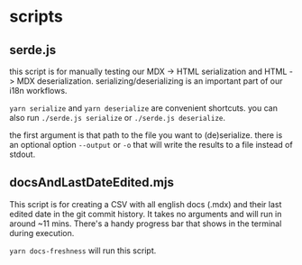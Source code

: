 # scripts

## serde.js

this script is for manually testing our MDX -> HTML serialization and HTML -> MDX deserialization.
serializing/deserializing is an important part of our i18n workflows.

`yarn serialize` and `yarn deserialize` are convenient shortcuts.
you can also run `./serde.js serialize` or `./serde.js deserialize`.

the first argument is that path to the file you want to (de)serialize.
there is an optional option `--output` or `-o` that will write the results to a file instead of stdout.

## docsAndLastDateEdited.mjs

This script is for creating a CSV with all english docs (.mdx) and their last edited date in the git commit history. It takes no arguments and will run in around ~11 mins. There's a handy progress bar that shows in the terminal during execution.

`yarn docs-freshness` will run this script.
